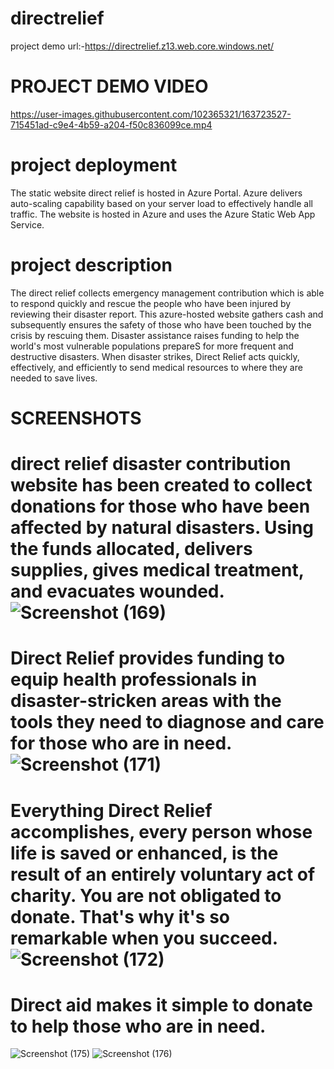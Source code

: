 # directrelief
project demo url:-https://directrelief.z13.web.core.windows.net/

# PROJECT DEMO VIDEO
https://user-images.githubusercontent.com/102365321/163723527-715451ad-c9e4-4b59-a204-f50c836099ce.mp4

# project deployment
 The static website direct relief is hosted in Azure Portal.
 Azure delivers auto-scaling capability based on your server load to effectively handle all traffic.
 The website is hosted in Azure and uses the Azure Static Web App Service.

# project description
The direct relief collects emergency management contribution which is able to respond quickly and rescue the people who have been injured by reviewing their disaster report. This azure-hosted website gathers cash and subsequently ensures the safety of those who have been touched by the crisis by rescuing them.
Disaster assistance raises funding to help the world's most vulnerable populations prepareS for more frequent and destructive disasters. When disaster strikes, Direct Relief acts quickly, effectively, and efficiently to send medical resources to where they are needed to save lives.

# SCREENSHOTS

# direct relief disaster contribution website has been created to collect donations for those who have been affected by natural disasters. Using the funds allocated, delivers supplies, gives medical treatment, and evacuates wounded.![Screenshot (169)](https://user-images.githubusercontent.com/102365321/163723181-8c6968d7-1658-4fe0-82b6-22e96da491ed.png)

# Direct Relief provides funding to equip health professionals in disaster-stricken areas with the tools they need to diagnose and care for those who are in need.![Screenshot (171)](https://user-images.githubusercontent.com/102365321/163723259-3a11bd3b-80e9-4cd1-b49a-4593c370383c.png)

# Everything Direct Relief accomplishes, every person whose life is saved or enhanced, is the result of an entirely voluntary act of charity. You are not obligated to donate. That's why it's so remarkable when you succeed.![Screenshot (172)](https://user-images.githubusercontent.com/102365321/163723339-8a06b538-7995-4985-b1ac-c80b3c940439.png)

# Direct aid makes it simple to donate to help those who are in need.
![Screenshot (175)](https://user-images.githubusercontent.com/102365321/163723384-3d885685-2de3-4c40-b598-81271d5b00f8.png)
![Screenshot (176)](https://user-images.githubusercontent.com/102365321/163723402-e2ca529a-838c-43bc-a778-dfe0774ffed7.png)



